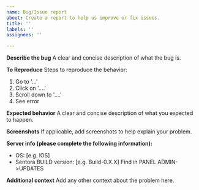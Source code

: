 ```yaml
---
name: Bug/Issue report
about: Create a report to help us improve or fix issues.
title: ''
labels: ''
assignees: ''

---
```


**Describe the bug**
A clear and concise description of what the bug is.

**To Reproduce**
Steps to reproduce the behavior:
1. Go to '...'
2. Click on '....'
3. Scroll down to '....'
4. See error

**Expected behavior**
A clear and concise description of what you expected to happen.

**Screenshots**
If applicable, add screenshots to help explain your problem.

**Server info (please complete the following information):**
 - OS: [e.g. iOS]
 - Sentora BUILD version: [e.g. Build-0.X.X] Find in PANEL ADMIN->UPDATES

**Additional context**
Add any other context about the problem here.

